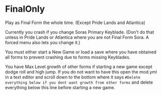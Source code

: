 # FinalOnly

Play as Final Form the whole time. (Except Pride Lands and Atlantica)

Currently you crash if you change Soras Primary Keyblade. (Don't do that unless in Pride Lands or Atlantica where you are not Final Form Sora. A forced menu also lets you change it.)

You must either start a New Game or load a save where you have obtained all forms to prevent crashing due to forms missing Keyblades.

You have Max Level growth of other forms if starting a new game except dodge roll and high jump. If you do not want to have this open the mod.yml in a text editor and scroll down to the bottom where it says `#Delete everything below if you dont want growth from other forms` and delete everything below this line before starting a new game.
